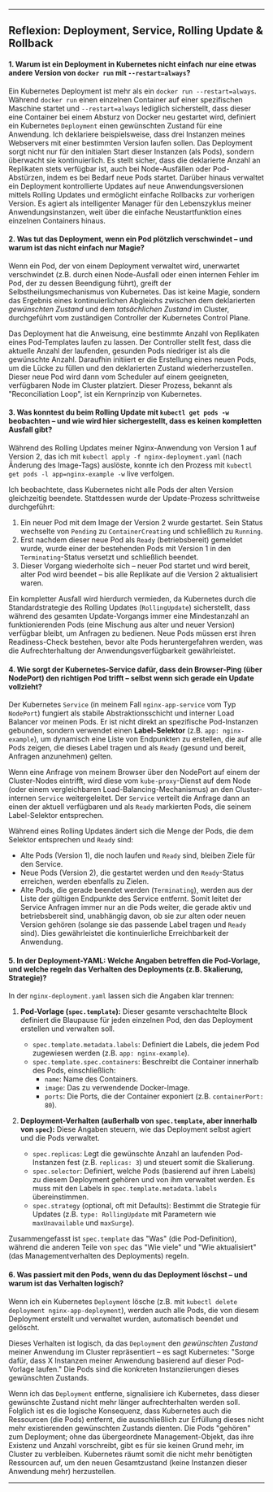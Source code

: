 
---

## Reflexion: Deployment, Service, Rolling Update & Rollback

#### 1. Warum ist ein Deployment in Kubernetes nicht einfach nur eine etwas andere Version von `docker run` mit `--restart=always`?
Ein Kubernetes Deployment ist mehr als ein `docker run --restart=always`. Während `docker run` einen einzelnen Container auf einer spezifischen Maschine startet und `--restart=always` lediglich sicherstellt, dass dieser eine Container bei einem Absturz von Docker neu gestartet wird, definiert ein Kubernetes `Deployment` einen gewünschten Zustand für eine Anwendung. Ich deklariere beispielsweise, dass drei Instanzen meines Webservers mit einer bestimmten Version laufen sollen. Das Deployment sorgt nicht nur für den initialen Start dieser Instanzen (als Pods), sondern überwacht sie kontinuierlich. Es stellt sicher, dass die deklarierte Anzahl an Replikaten stets verfügbar ist, auch bei Node-Ausfällen oder Pod-Abstürzen, indem es bei Bedarf neue Pods startet. Darüber hinaus verwaltet ein Deployment kontrollierte Updates auf neue Anwendungsversionen mittels Rolling Updates und ermöglicht einfache Rollbacks zur vorherigen Version. Es agiert als intelligenter Manager für den Lebenszyklus meiner Anwendungsinstanzen, weit über die einfache Neustartfunktion eines einzelnen Containers hinaus.

#### 2. Was tut das Deployment, wenn ein Pod plötzlich verschwindet – und warum ist das nicht einfach nur Magie?
Wenn ein Pod, der von einem Deployment verwaltet wird, unerwartet verschwindet (z.B. durch einen Node-Ausfall oder einen internen Fehler im Pod, der zu dessen Beendigung führt), greift der Selbstheilungsmechanismus von Kubernetes. Das ist keine Magie, sondern das Ergebnis eines kontinuierlichen Abgleichs zwischen dem deklarierten *gewünschten Zustand* und dem *tatsächlichen Zustand* im Cluster, durchgeführt vom zuständigen Controller der Kubernetes Control Plane.

Das Deployment hat die Anweisung, eine bestimmte Anzahl von Replikaten eines Pod-Templates laufen zu lassen. Der Controller stellt fest, dass die aktuelle Anzahl der laufenden, gesunden Pods niedriger ist als die gewünschte Anzahl. Daraufhin initiiert er die Erstellung eines neuen Pods, um die Lücke zu füllen und den deklarierten Zustand wiederherzustellen. Dieser neue Pod wird dann vom Scheduler auf einem geeigneten, verfügbaren Node im Cluster platziert. Dieser Prozess, bekannt als "Reconciliation Loop", ist ein Kernprinzip von Kubernetes.

#### 3. Was konntest du beim Rolling Update mit `kubectl get pods -w` beobachten – und wie wird hier sichergestellt, dass es keinen kompletten Ausfall gibt?
Während des Rolling Updates meiner Nginx-Anwendung von Version 1 auf Version 2, das ich mit `kubectl apply -f nginx-deployment.yaml` (nach Änderung des Image-Tags) auslöste, konnte ich den Prozess mit `kubectl get pods -l app=nginx-example -w` live verfolgen.

Ich beobachtete, dass Kubernetes nicht alle Pods der alten Version gleichzeitig beendete. Stattdessen wurde der Update-Prozess schrittweise durchgeführt:
1.  Ein neuer Pod mit dem Image der Version 2 wurde gestartet. Sein Status wechselte von `Pending` zu `ContainerCreating` und schließlich zu `Running`.
2.  Erst nachdem dieser neue Pod als `Ready` (betriebsbereit) gemeldet wurde, wurde einer der bestehenden Pods mit Version 1 in den `Terminating`-Status versetzt und schließlich beendet.
3.  Dieser Vorgang wiederholte sich – neuer Pod startet und wird bereit, alter Pod wird beendet – bis alle Replikate auf die Version 2 aktualisiert waren.

Ein kompletter Ausfall wird hierdurch vermieden, da Kubernetes durch die Standardstrategie des Rolling Updates (`RollingUpdate`) sicherstellt, dass während des gesamten Update-Vorgangs immer eine Mindestanzahl an funktionierenden Pods (eine Mischung aus alter und neuer Version) verfügbar bleibt, um Anfragen zu bedienen. Neue Pods müssen erst ihren Readiness-Check bestehen, bevor alte Pods heruntergefahren werden, was die Aufrechterhaltung der Anwendungsverfügbarkeit gewährleistet.

#### 4. Wie sorgt der Kubernetes-Service dafür, dass dein Browser-Ping (über NodePort) den richtigen Pod trifft – selbst wenn sich gerade ein Update vollzieht?
Der Kubernetes `Service` (in meinem Fall `nginx-app-service` vom Typ `NodePort`) fungiert als stabile Abstraktionsschicht und interner Load Balancer vor meinen Pods. Er ist nicht direkt an spezifische Pod-Instanzen gebunden, sondern verwendet einen **Label-Selektor** (z.B. `app: nginx-example`), um dynamisch eine Liste von Endpunkten zu erstellen, die auf alle Pods zeigen, die dieses Label tragen und als `Ready` (gesund und bereit, Anfragen anzunehmen) gelten.

Wenn eine Anfrage von meinem Browser über den NodePort auf einem der Cluster-Nodes eintrifft, wird diese vom `kube-proxy`-Dienst auf dem Node (oder einem vergleichbaren Load-Balancing-Mechanismus) an den Cluster-internen `Service` weitergeleitet. Der `Service` verteilt die Anfrage dann an einen der aktuell verfügbaren und als `Ready` markierten Pods, die seinem Label-Selektor entsprechen.

Während eines Rolling Updates ändert sich die Menge der Pods, die dem Selektor entsprechen und `Ready` sind:
*   Alte Pods (Version 1), die noch laufen und `Ready` sind, bleiben Ziele für den Service.
*   Neue Pods (Version 2), die gestartet werden und den `Ready`-Status erreichen, werden ebenfalls zu Zielen.
*   Alte Pods, die gerade beendet werden (`Terminating`), werden aus der Liste der gültigen Endpunkte des Service entfernt.
Somit leitet der Service Anfragen immer nur an die Pods weiter, die gerade aktiv und betriebsbereit sind, unabhängig davon, ob sie zur alten oder neuen Version gehören (solange sie das passende Label tragen und `Ready` sind). Dies gewährleistet die kontinuierliche Erreichbarkeit der Anwendung.

#### 5. In der Deployment-YAML: Welche Angaben betreffen die Pod-Vorlage, und welche regeln das Verhalten des Deployments (z.B. Skalierung, Strategie)?

In der `nginx-deployment.yaml` lassen sich die Angaben klar trennen:

1.  **Pod-Vorlage (`spec.template`):** Dieser gesamte verschachtelte Block definiert die Blaupause für jeden einzelnen Pod, den das Deployment erstellen und verwalten soll.
    *   `spec.template.metadata.labels`: Definiert die Labels, die jedem Pod zugewiesen werden (z.B. `app: nginx-example`).
    *   `spec.template.spec.containers`: Beschreibt die Container innerhalb des Pods, einschließlich:
        *   `name`: Name des Containers.
        *   `image`: Das zu verwendende Docker-Image.
        *   `ports`: Die Ports, die der Container exponiert (z.B. `containerPort: 80`).

2.  **Deployment-Verhalten (außerhalb von `spec.template`, aber innerhalb von `spec`):** Diese Angaben steuern, wie das Deployment selbst agiert und die Pods verwaltet.
    *   `spec.replicas`: Legt die gewünschte Anzahl an laufenden Pod-Instanzen fest (z.B. `replicas: 3`) und steuert somit die Skalierung.
    *   `spec.selector`: Definiert, welche Pods (basierend auf ihren Labels) zu diesem Deployment gehören und von ihm verwaltet werden. Es muss mit den Labels in `spec.template.metadata.labels` übereinstimmen.
    *   `spec.strategy` (optional, oft mit Defaults): Bestimmt die Strategie für Updates (z.B. `type: RollingUpdate` mit Parametern wie `maxUnavailable` und `maxSurge`).

Zusammengefasst ist `spec.template` das "Was" (die Pod-Definition), während die anderen Teile von `spec` das "Wie viele" und "Wie aktualisiert" (das Managementverhalten des Deployments) regeln.

#### 6. Was passiert mit den Pods, wenn du das Deployment löschst – und warum ist das Verhalten logisch?

Wenn ich ein Kubernetes `Deployment` lösche (z.B. mit `kubectl delete deployment nginx-app-deployment`), werden auch alle Pods, die von diesem Deployment erstellt und verwaltet wurden, automatisch beendet und gelöscht.

Dieses Verhalten ist logisch, da das `Deployment` den *gewünschten Zustand* meiner Anwendung im Cluster repräsentiert – es sagt Kubernetes: "Sorge dafür, dass X Instanzen meiner Anwendung basierend auf dieser Pod-Vorlage laufen." Die Pods sind die konkreten Instanziierungen dieses gewünschten Zustands.

Wenn ich das `Deployment` entferne, signalisiere ich Kubernetes, dass dieser gewünschte Zustand nicht mehr länger aufrechterhalten werden soll. Folglich ist es die logische Konsequenz, dass Kubernetes auch die Ressourcen (die Pods) entfernt, die ausschließlich zur Erfüllung dieses nicht mehr existierenden gewünschten Zustands dienten. Die Pods "gehören" zum Deployment; ohne das übergeordnete Management-Objekt, das ihre Existenz und Anzahl vorschreibt, gibt es für sie keinen Grund mehr, im Cluster zu verbleiben. Kubernetes räumt somit die nicht mehr benötigten Ressourcen auf, um den neuen Gesamtzustand (keine Instanzen dieser Anwendung mehr) herzustellen.

---